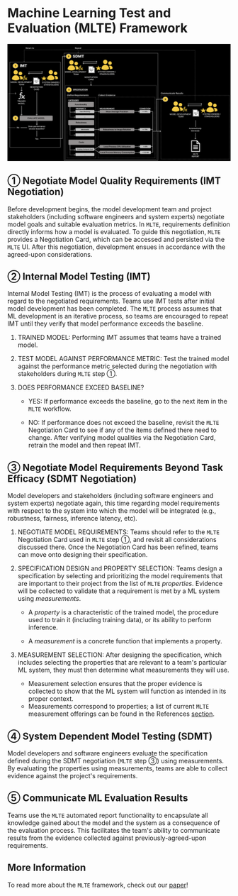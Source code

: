 # Machine Learning Test and Evaluation (MLTE) Framework

![MLTE Diagram](img/MLTE_Diagram_Dark.png)

## ➀ Negotiate Model Quality Requirements (IMT Negotiation)

Before development begins, the model development team and project stakeholders (including software engineers and system experts) negotiate model goals and suitable evaluation metrics. In `MLTE`, requirements definition directly informs how a model is evaluated. To guide this negotiation, `MLTE` provides a Negotiation Card, which can be accessed and persisted via the `MLTE` UI. After this negotiation, development ensues in accordance with the agreed-upon considerations.

## ➁ Internal Model Testing (IMT)

Internal Model Testing (IMT) is the process of evaluating a model with regard to the negotiated requirements. Teams use IMT tests after initial model development has been completed. The `MLTE` process assumes that ML development is an iterative process, so teams are encouraged to repeat IMT until they verify that model performance exceeds the baseline.

1. TRAINED MODEL: Performing IMT assumes that teams have a trained model. 
2. TEST MODEL AGAINST PERFORMANCE METRIC: Test the trained model against the performance metric selected during the negotiation with stakeholders during `MLTE` step ➀. 
3. DOES PERFORMANCE EXCEED BASELINE? 

    - YES: If performance exceeds the baseline, go to the next item in the `MLTE` workflow.
    
    - NO: If performance does not exceed the baseline, revisit the `MLTE` Negotiation Card to see if any of the items defined there need to change. After verifying model qualities via the Negotiation Card, retrain the model and then repeat IMT.

## ➂ Negotiate Model Requirements Beyond Task Efficacy (SDMT Negotiation)

Model developers and stakeholders (including software engineers and system experts) negotiate again, this time regarding model requirements with respect to the system into which the model will be integrated (e.g., robustness, fairness, inference latency, etc). 

1. NEGOTIATE MODEL REQUIREMENTS: Teams should refer to the `MLTE` Negotiation Card used in `MLTE` step ➀, and revisit all considerations discussed there. Once the Negotiation Card has been refined, teams can move onto designing their specification.
2. SPECIFICATION DESIGN and PROPERTY SELECTION: Teams design a specification by selecting and prioritizing the model requirements that are important to their project from the list of `MLTE` *properties*. Evidence will be collected to validate that a requirement is met by a ML system using *measurements*.  

    - A *property* is a characteristic of the trained model, the procedure used to train it (including training data), or its ability to perform inference.
    
    - A *measurement* is a concrete function that implements a property.
  
3. MEASUREMENT SELECTION: After designing the specification, which includes selecting the properties that are relevant to a team's particular ML system, they must then determine what measurements they will use.
    * Measurement selection ensures that the proper evidence is collected to show that the ML system will function as intended in its proper context.
    * Measurements correspond to properties; a list of current `MLTE` measurement offerings can be found in the References [section](mlte_measurements.md).

## ➃ System Dependent Model Testing (SDMT)

Model developers and software engineers evaluate the specification defined during the SDMT negotiation (`MLTE` step ➂) using measurements. By evaluating the properties using measurements, teams are able to collect evidence against the project's requirements. 

## ➄ Communicate ML Evaluation Results

Teams use the `MLTE` automated report functionality to encapsulate all knowledge gained about the model and the system as a consequence of the evaluation process. This facilitates the team's ability to communicate results from the evidence collected against previously-agreed-upon requirements. 

## More Information

To read more about the `MLTE` framework, check out our <a href="https://arxiv.org/abs/2303.01998" target="_blank">paper</a>!